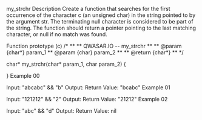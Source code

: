 my_strchr
Description
Create a function that searches for the first occurrence of the character c (an unsigned char) in the string pointed to by the argument str. The terminating null character is considered to be part of the string. The function should return a pointer pointing to the last matching character, or null if no match was found.

Function prototype (c)
/*
**
** QWASAR.IO -- my_strchr
**
** @param {char*} param_1
** @param {char} param_2
**
** @return {char*}
**
*/

char* my_strchr(char* param_1, char param_2)
{

}
Example 00

Input: "abcabc" && "b"
Output: 
Return Value: "bcabc"
Example 01

Input: "121212" && "2"
Output: 
Return Value: "21212"
Example 02

Input: "abc" && "d"
Output: 
Return Value: nil
